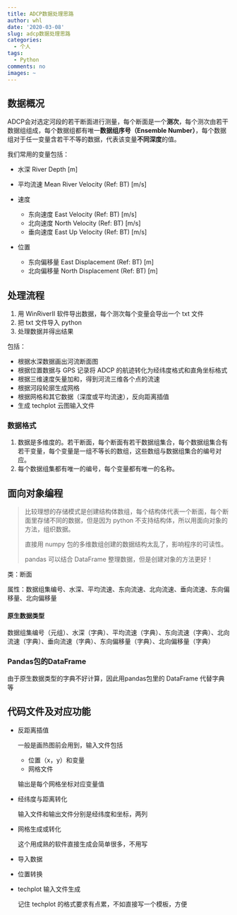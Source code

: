 ```yaml
---
title: ADCP数据处理思路
author: whl
date: '2020-03-08'
slug: adcp数据处理思路
categories:
  - 个人
tags:
  - Python
comments: no
images: ~
---
```


## 数据概况

ADCP会对选定河段的若干断面进行测量，每个断面是一个**测次**，每个测次由若干数据组组成，每个数据组都有唯一**数据组序号（Ensemble Number）**，每个数据组对于任一变量含若干不等的数据，代表该变量**不同深度**的值。

我们常用的变量包括：

- 水深 River Depth [m]
- 平均流速 Mean River Velocity (Ref: BT) [m/s]
- 速度
  - 东向速度 East Velocity (Ref: BT) [m/s]
  - 北向速度 North Velocity (Ref: BT) [m/s]
  - 垂向速度 East Up Velocity (Ref: BT) [m/s]
- 位置

  - 东向偏移量 East Displacement  (Ref: BT) [m]
  - 北向偏移量 North Displacement  (Ref: BT) [m]

## 处理流程

1. 用 WinRiverII 软件导出数据，每个测次每个变量会导出一个 txt 文件
2. 把 txt 文件导入 python
3. 处理数据并得出结果

包括：

- 根据水深数据画出河流断面图
- 根据位置数据与 GPS 记录将 ADCP 的航迹转化为经纬度格式和直角坐标格式
- 根据三维速度矢量加和，得到河流三维各个点的流速
- 根据河段轮廓生成网格
- 根据网格和其它数据（深度或平均流速），反向距离插值
- 生成 techplot 云图输入文件

### 数据格式

1. 数据是多维度的。若干断面，每个断面有若干数据组集合，每个数据组集合有若干变量，每个变量是一组不等长的数组，这些数组与数据组集合的编号对应。
2. 每个数据组集都有唯一的编号，每个变量都有唯一的名称。

## 面向对象编程

> 比较理想的存储模式是创建结构体数组，每个结构体代表一个断面，每个断面里存储不同的数据，但是因为 python 不支持结构体，所以用面向对象的方法，组织数据。
>
> 直接用 numpy 包的多维数组创建的数据结构太乱了，影响程序的可读性。
>
> pandas 可以结合 DataFrame 整理数据，但是创建对象的方法更好！

类：断面

属性：数据组集编号、水深、平均流速、东向流速、北向流速、垂向流速、东向偏移量、北向偏移量

#### 原生数据类型

数据组集编号（元组）、水深（字典）、平均流速（字典）、东向流速（字典）、北向流速（字典）、垂向流速（字典）、东向偏移量（字典）、北向偏移量（字典）

### Pandas包的DataFrame

由于原生数据类型的字典不好计算，因此用pandas包里的 DataFrame 代替字典等

## 代码文件及对应功能

- 反距离插值

  一般是画热图前会用到，输入文件包括

  - 位置（x，y）和变量
  - 网格文件

  输出是每个网格坐标对应变量值

- 经纬度与距离转化

  输入文件和输出文件分别是经纬度和坐标，两列

- 网格生成或转化

  这个用成熟的软件直接生成会简单很多，不用写

- 导入数据

- 位置转换


- techplot 输入文件生成

  记住 techplot 的格式要求有点累，不如直接写一个模板，方便



